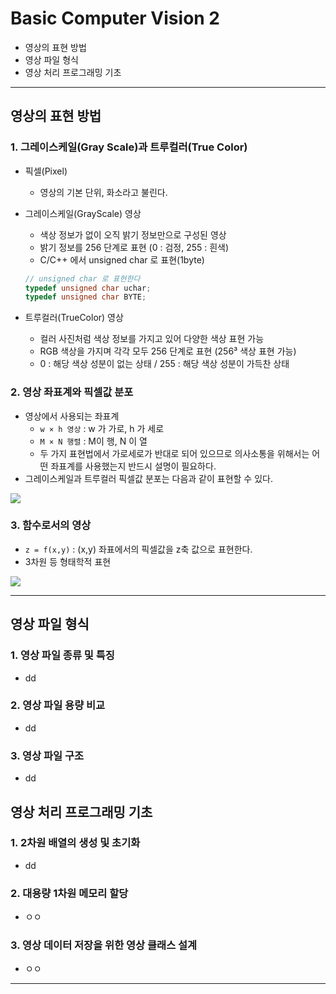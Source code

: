 # Basic Computer Vision 2
  - 영상의 표현 방법
  - 영상 파일 형식
  - 영상 처리 프로그래밍 기초

---

## 영상의 표현 방법
  ### 1. 그레이스케일(Gray Scale)과 트루컬러(True Color)
  - 픽셀(Pixel)
    - 영상의 기본 단위, 화소라고 불린다.
  - 그레이스케일(GrayScale) 영상
    - 색상 정보가 없이 오직 밝기 정보만으로 구성된 영상
    - 밝기 정보를 256 단계로 표현 (0 : 검정, 255 : 흰색)
    - C/C++ 에서 unsigned char 로 표현(1byte)

    ```cpp
    // unsigned char 로 표현한다
    typedef unsigned char uchar;
    typedef unsigned char BYTE;
    ```

  - 트루컬러(TrueColor) 영상
    - 컬러 사진처럼 색상 정보를 가지고 있어 다양한 색상 표현 가능
    - RGB 색상을 가지며 각각 모두 256 단계로 표현 (256³ 색상 표현 가능)
    - 0 : 해당 색상 성분이 없는 상태 / 255 : 해당 색상 성분이 가득찬 상태

  ### 2. 영상 좌표계와 픽셀값 분포
  - 영상에서 사용되는 좌표계
    - `w × h 영상` : w 가 가로, h 가 세로
    - `M × N 행렬` : M이 행, N 이 열
    - 두 가지 표현법에서 가로세로가 반대로 되어 있으므로 의사소통을 위해서는 어떤 좌표계를 사용했는지 반드시 설명이 필요하다.
  - 그레이스케일과 트루컬러 픽셀값 분포는 다음과 같이 표현할 수 있다.

  ![](https://github.com/Lee-KyungSeok/ComputerVision-Study/blob/master/Basic%20ComputerVision2/picture/xy.png)

  ### 3. 함수로서의 영상
  - `z = f(x,y)` : (x,y) 좌표에서의 픽셀값을 z축 값으로 표현한다.
  - 3차원 등 형태학적 표현

  ![](https://github.com/Lee-KyungSeok/ComputerVision-Study/blob/master/Basic%20ComputerVision2/picture/functionpx.png)

---

## 영상 파일 형식
  ### 1. 영상 파일 종류 및 특징
  - dd

  ### 2. 영상 파일 용량 비교
  - dd

  ### 3. 영상 파일 구조
  - dd

## 영상 처리 프로그래밍 기초
  ### 1. 2차원 배열의 생성 및 초기화
  - dd

  ### 2. 대용량 1차원 메모리 할당
  - ㅇㅇ

  ### 3. 영상 데이터 저장을 위한 영상 클래스 설계
  - ㅇㅇ
---
